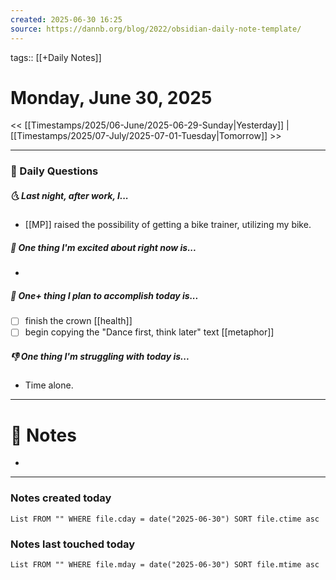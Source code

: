 ```yaml
---
created: 2025-06-30 16:25
source: https://dannb.org/blog/2022/obsidian-daily-note-template/
---
```

tags:: [[+Daily Notes]]

# Monday, June 30, 2025

<< [[Timestamps/2025/06-June/2025-06-29-Sunday|Yesterday]] | [[Timestamps/2025/07-July/2025-07-01-Tuesday|Tomorrow]] >>

---
### 📅 Daily Questions
##### 🌜 Last night, after work, I...
- [[MP]] raised the possibility of getting a bike trainer, utilizing my bike.

##### 🙌 One thing I'm excited about right now is...
- 

##### 🚀 One+ thing I plan to accomplish today is...
- [ ] finish the crown [[health]]
- [ ] begin copying the "Dance first, think later" text [[metaphor]] 

##### 👎 One thing I'm struggling with today is...
- Time alone. 

---
# 📝 Notes
- 

---
### Notes created today
```dataview
List FROM "" WHERE file.cday = date("2025-06-30") SORT file.ctime asc
```

### Notes last touched today
```dataview
List FROM "" WHERE file.mday = date("2025-06-30") SORT file.mtime asc
```
